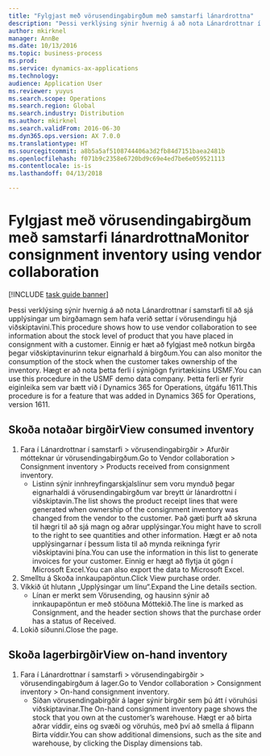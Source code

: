 ```yaml
---
title: "Fylgjast með vörusendingabirgðum með samstarfi lánardrottna"
description: "Þessi verklýsing sýnir hvernig á að nota Lánardrottnar í samstarfi til að sjá upplýsingar um birgðamagn sem hafa verið settar í vörusendingu hjá viðskiptavini."
author: mkirknel
manager: AnnBe
ms.date: 10/13/2016
ms.topic: business-process
ms.prod: 
ms.service: dynamics-ax-applications
ms.technology: 
audience: Application User
ms.reviewer: yuyus
ms.search.scope: Operations
ms.search.region: Global
ms.search.industry: Distribution
ms.author: mkirknel
ms.search.validFrom: 2016-06-30
ms.dyn365.ops.version: AX 7.0.0
ms.translationtype: HT
ms.sourcegitcommit: a8b5a5af5108744406a3d2fb84d7151baea2481b
ms.openlocfilehash: f071b9c2358e6720bd9c69e4ed7be6e059521113
ms.contentlocale: is-is
ms.lasthandoff: 04/13/2018

---
```

# <a name="monitor-consignment-inventory-using-vendor-collaboration"></a><span data-ttu-id="6430e-103">Fylgjast með vörusendingabirgðum með samstarfi lánardrottna</span><span class="sxs-lookup"><span data-stu-id="6430e-103">Monitor consignment inventory using vendor collaboration</span></span>

[!INCLUDE [task guide banner](../../includes/task-guide-banner.md)]

<span data-ttu-id="6430e-104">Þessi verklýsing sýnir hvernig á að nota Lánardrottnar í samstarfi til að sjá upplýsingar um birgðamagn sem hafa verið settar í vörusendingu hjá viðskiptavini.</span><span class="sxs-lookup"><span data-stu-id="6430e-104">This procedure shows how to use vendor collaboration to see information about the stock level of product that you have placed in consignment with a customer.</span></span> <span data-ttu-id="6430e-105">Einnig er hæt að fylgjast með notkun birgða þegar viðskiptavinurinn tekur eignarhald á birgðum.</span><span class="sxs-lookup"><span data-stu-id="6430e-105">You can also monitor the consumption of the stock when the customer takes ownership of the inventory.</span></span> <span data-ttu-id="6430e-106">Hægt er að nota þetta ferli í sýnigögn fyrirtækisins USMF.</span><span class="sxs-lookup"><span data-stu-id="6430e-106">You can use this procedure in the USMF demo data company.</span></span> <span data-ttu-id="6430e-107">Þetta ferli er fyrir eiginleika sem var bætt við í Dynamics 365 for Operations, útgáfu 1611.</span><span class="sxs-lookup"><span data-stu-id="6430e-107">This procedure is for a feature that was added in Dynamics 365 for Operations, version 1611.</span></span>


## <a name="view-consumed-inventory"></a><span data-ttu-id="6430e-108">Skoða notaðar birgðir</span><span class="sxs-lookup"><span data-stu-id="6430e-108">View consumed inventory</span></span>
1. <span data-ttu-id="6430e-109">Fara í Lánardrottnar í samstarfi > vörusendingabirgðir > Afurðir mótteknar úr vörusendingabirgðum.</span><span class="sxs-lookup"><span data-stu-id="6430e-109">Go to Vendor collaboration > Consignment inventory > Products received from consignment inventory.</span></span>
    * <span data-ttu-id="6430e-110">Listinn sýnir innhreyfingarskjalslínur sem voru mynduð þegar eignarhaldi á vörusendingabirgðum var breytt úr lánardrottni í viðskiptavin.</span><span class="sxs-lookup"><span data-stu-id="6430e-110">The list shows the product receipt lines that were generated when ownership of the consignment inventory was changed from the vendor to the customer.</span></span> <span data-ttu-id="6430e-111">Það gæti þurft að skruna til hægri til að sjá magn og aðrar upplýsingar.</span><span class="sxs-lookup"><span data-stu-id="6430e-111">You might have to scroll to the right to see quantities and other information.</span></span> <span data-ttu-id="6430e-112">Hægt er að nota upplýsingarnar í þessum lista til að mynda reikninga fyrir viðskiptavini þína.</span><span class="sxs-lookup"><span data-stu-id="6430e-112">You can use the information in this list to generate invoices for your customer.</span></span> <span data-ttu-id="6430e-113">Einnig er hægt að flytja út gögn í Microsoft Excel.</span><span class="sxs-lookup"><span data-stu-id="6430e-113">You can also export the data to Microsoft Excel.</span></span>   
2. <span data-ttu-id="6430e-114">Smelltu á Skoða innkaupapöntun.</span><span class="sxs-lookup"><span data-stu-id="6430e-114">Click View purchase order.</span></span>
3. <span data-ttu-id="6430e-115">Víkkið út hlutann „Upplýsingar um línu“.</span><span class="sxs-lookup"><span data-stu-id="6430e-115">Expand the Line details section.</span></span>
    * <span data-ttu-id="6430e-116">Línan er merkt sem Vörusending, og hausinn sýnir að innkaupapöntun er með stöðuna Móttekið.</span><span class="sxs-lookup"><span data-stu-id="6430e-116">The line is marked as Consignment, and the header section shows that the purchase order has a status of Received.</span></span>  
4. <span data-ttu-id="6430e-117">Lokið síðunni.</span><span class="sxs-lookup"><span data-stu-id="6430e-117">Close the page.</span></span>

## <a name="view-on-hand-inventory"></a><span data-ttu-id="6430e-118">Skoða lagerbirgðir</span><span class="sxs-lookup"><span data-stu-id="6430e-118">View on-hand inventory</span></span>
1. <span data-ttu-id="6430e-119">Fara í Lánardrottnar í samstarfi > vörusendingabirgðir > vörusendingabirgðum á lager.</span><span class="sxs-lookup"><span data-stu-id="6430e-119">Go to Vendor collaboration > Consignment inventory > On-hand consignment inventory.</span></span>
    * <span data-ttu-id="6430e-120">Síðan vörusendingabirgðir á lager sýnir birgðir sem þú átt í vöruhúsi viðskiptavinar.</span><span class="sxs-lookup"><span data-stu-id="6430e-120">The On-hand consignment inventory page shows the stock that you own at the customer’s warehouse.</span></span> <span data-ttu-id="6430e-121">Hægt er að birta aðrar víddir, eins og svæði og vöruhús, með því að smella á flipann Birta víddir.</span><span class="sxs-lookup"><span data-stu-id="6430e-121">You can show additional dimensions, such as the site and warehouse, by clicking the Display dimensions tab.</span></span>   

